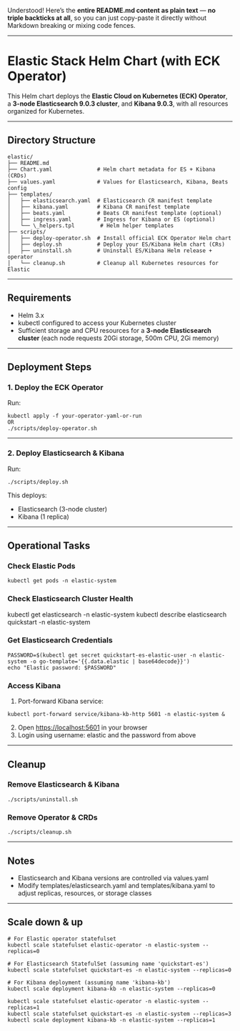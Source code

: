Understood! Here’s the **entire README.md content as plain text** — **no triple backticks at all**, so you can just copy-paste it directly without Markdown breaking or mixing code fences.

---

# Elastic Stack Helm Chart (with ECK Operator)

This Helm chart deploys the **Elastic Cloud on Kubernetes (ECK) Operator**, a **3-node Elasticsearch 9.0.3 cluster**, and **Kibana 9.0.3**, with all resources organized for Kubernetes.

---

## Directory Structure

```
elastic/
├── README.md
├── Chart.yaml              # Helm chart metadata for ES + Kibana (CRDs)
├── values.yaml             # Values for Elasticsearch, Kibana, Beats config
├── templates/
│   ├── elasticsearch.yaml  # Elasticsearch CR manifest template
│   ├── kibana.yaml         # Kibana CR manifest template
│   ├── beats.yaml          # Beats CR manifest template (optional)
│   ├── ingress.yaml        # Ingress for Kibana or ES (optional)
│   └── \_helpers.tpl        # Helm helper templates
├── scripts/
│   ├── deploy-operator.sh  # Install official ECK Operator Helm chart
│   ├── deploy.sh           # Deploy your ES/Kibana Helm chart (CRs)
│   ├── uninstall.sh        # Uninstall ES/Kibana Helm release + operator
│   └── cleanup.sh          # Cleanup all Kubernetes resources for Elastic
```
---

## Requirements

* Helm 3.x
* kubectl configured to access your Kubernetes cluster
* Sufficient storage and CPU resources for a **3-node Elasticsearch cluster**
  (each node requests 20Gi storage, 500m CPU, 2Gi memory)

---

## Deployment Steps

### 1. Deploy the ECK Operator

Run:
```
kubectl apply -f your-operator-yaml-or-run
OR
./scripts/deploy-operator.sh
```
---

### 2. Deploy Elasticsearch & Kibana

Run:
```
./scripts/deploy.sh
```
This deploys:

* Elasticsearch (3-node cluster)
* Kibana (1 replica)

---

## Operational Tasks

### Check Elastic Pods
```
kubectl get pods -n elastic-system
```
### Check Elasticsearch Cluster Health

kubectl get elasticsearch -n elastic-system
kubectl describe elasticsearch quickstart -n elastic-system

### Get Elasticsearch Credentials

```
PASSWORD=$(kubectl get secret quickstart-es-elastic-user -n elastic-system -o go-template='{{.data.elastic | base64decode}}')
echo "Elastic password: $PASSWORD"
```

### Access Kibana

1. Port-forward Kibana service:
```
kubectl port-forward service/kibana-kb-http 5601 -n elastic-system &
```
2. Open [https://localhost:5601](https://localhost:5601) in your browser
3. Login using username: elastic and the password from above

---

## Cleanup

### Remove Elasticsearch & Kibana
```
./scripts/uninstall.sh
```
### Remove Operator & CRDs
```
./scripts/cleanup.sh
```
---

## Notes

* Elasticsearch and Kibana versions are controlled via values.yaml
* Modify templates/elasticsearch.yaml and templates/kibana.yaml to adjust replicas, resources, or storage classes

---

## Scale down & up

```
# For Elastic operator statefulset
kubectl scale statefulset elastic-operator -n elastic-system --replicas=0

# For Elasticsearch StatefulSet (assuming name 'quickstart-es')
kubectl scale statefulset quickstart-es -n elastic-system --replicas=0

# For Kibana deployment (assuming name 'kibana-kb')
kubectl scale deployment kibana-kb -n elastic-system --replicas=0

```

```
kubectl scale statefulset elastic-operator -n elastic-system --replicas=1
kubectl scale statefulset quickstart-es -n elastic-system --replicas=3
kubectl scale deployment kibana-kb -n elastic-system --replicas=1
```